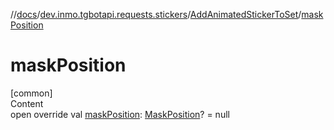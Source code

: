 //[docs](../../../index.md)/[dev.inmo.tgbotapi.requests.stickers](../index.md)/[AddAnimatedStickerToSet](index.md)/[maskPosition](mask-position.md)



# maskPosition  
[common]  
Content  
open override val [maskPosition](mask-position.md): [MaskPosition](../../dev.inmo.tgbotapi.types.stickers/-mask-position/index.md)? = null  



